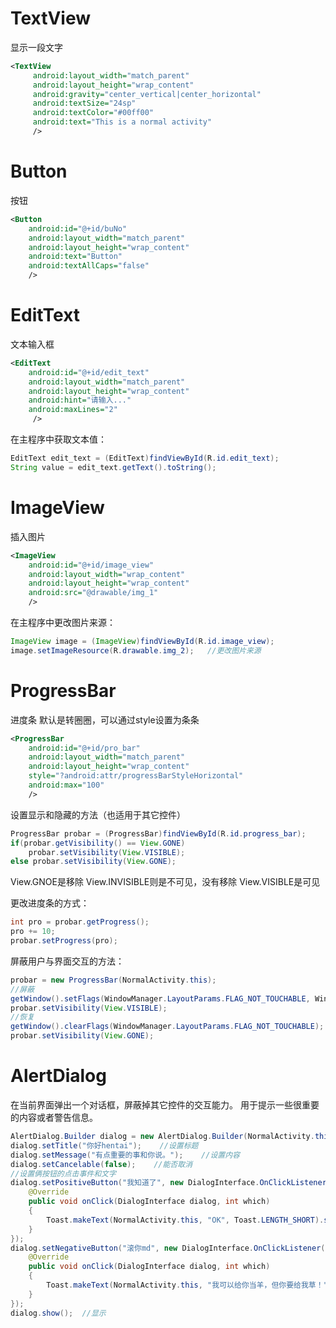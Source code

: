 ﻿---
date: 2020-03-22 16:34:18
tags:
    - android
---

# TextView
显示一段文字
```xml
<TextView
	 android:layout_width="match_parent"
	 android:layout_height="wrap_content"
	 android:gravity="center_vertical|center_horizontal"
	 android:textSize="24sp"
	 android:textColor="#00ff00"
	 android:text="This is a normal activity"
	 />
```

# Button
按钮
```xml
<Button
	android:id="@+id/buNo"
	android:layout_width="match_parent"
	android:layout_height="wrap_content"
	android:text="Button"
	android:textAllCaps="false"
	/>
```

# EditText
文本输入框
```xml
<EditText
	android:id="@+id/edit_text"
	android:layout_width="match_parent"
	android:layout_height="wrap_content"
	android:hint="请输入..."
	android:maxLines="2"
	 />
```
在主程序中获取文本值：
```java
EditText edit_text = (EditText)findViewById(R.id.edit_text);
String value = edit_text.getText().toString();
```

# ImageView
插入图片
```xml
<ImageView
	android:id="@+id/image_view"
	android:layout_width="wrap_content"
	android:layout_height="wrap_content"
	android:src="@drawable/img_1"
	/>
```
在主程序中更改图片来源：
```java
ImageView image = (ImageView)findViewById(R.id.image_view);
image.setImageResource(R.drawable.img_2);   //更改图片来源
```

# ProgressBar
进度条
默认是转圈圈，可以通过style设置为条条
```xml
<ProgressBar
	android:id="@+id/pro_bar"
	android:layout_width="match_parent"
	android:layout_height="wrap_content"
	style="?android:attr/progressBarStyleHorizontal"
	android:max="100"
	/>
```
设置显示和隐藏的方法（也适用于其它控件）
```java
ProgressBar probar = (ProgressBar)findViewById(R.id.progress_bar);
if(probar.getVisibility() == View.GONE)
	probar.setVisibility(View.VISIBLE);
else probar.setVisibility(View.GONE);
```
View.GNOE是移除
View.INVISIBLE则是不可见，没有移除
View.VISIBLE是可见

更改进度条的方式：
```java
int pro = probar.getProgress();
pro += 10;
probar.setProgress(pro);
```

屏蔽用户与界面交互的方法：
```java
probar = new ProgressBar(NormalActivity.this);
//屏蔽
getWindow().setFlags(WindowManager.LayoutParams.FLAG_NOT_TOUCHABLE, WindowManager.LayoutParams.FLAG_NOT_TOUCHABLE);
probar.setVisibility(View.VISIBLE);
//恢复
getWindow().clearFlags(WindowManager.LayoutParams.FLAG_NOT_TOUCHABLE);
probar.setVisibility(View.GONE);
```

# AlertDialog
在当前界面弹出一个对话框，屏蔽掉其它控件的交互能力。
用于提示一些很重要的内容或者警告信息。
```java
AlertDialog.Builder dialog = new AlertDialog.Builder(NormalActivity.this);
dialog.setTitle("你好hentai");    //设置标题
dialog.setMessage("有点重要的事和你说。");    //设置内容
dialog.setCancelable(false);    //能否取消
//设置俩按钮的点击事件和文字
dialog.setPositiveButton("我知道了", new DialogInterface.OnClickListener() {
    @Override
    public void onClick(DialogInterface dialog, int which)
    {
        Toast.makeText(NormalActivity.this, "OK", Toast.LENGTH_SHORT).show();
    }
});
dialog.setNegativeButton("滚你md", new DialogInterface.OnClickListener() {
    @Override
    public void onClick(DialogInterface dialog, int which)
    {
        Toast.makeText(NormalActivity.this, "我可以给你当羊，但你要给我草！", Toast.LENGTH_SHORT).show();
    }
});
dialog.show();  //显示
```




